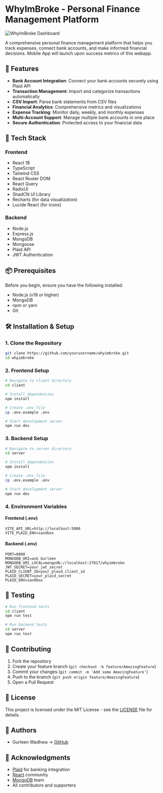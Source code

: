 # WhyImBroke - Personal Finance Management Platform

![WhyImBroke Dashboard](https://images.unsplash.com/photo-1579621970563-ebec7560ff3e?auto=format&fit=crop&q=80&w=1200)

A comprehensive personal finance management platform that helps you track expenses, connect bank accounts, and make informed financial decisions. Mobile App will launch upon success metrics of this webapp.

## 🌟 Features

- **Bank Account Integration**: Connect your bank accounts securely using Plaid API
- **Transaction Management**: Import and categorize transactions automatically
- **CSV Import**: Parse bank statements from CSV files
- **Financial Analytics**: Comprehensive metrics and visualizations
- **Expense Tracking**: Monitor daily, weekly, and monthly expenses
- **Multi-Account Support**: Manage multiple bank accounts in one place
- **Secure Authentication**: Protected access to your financial data

## 🚀 Tech Stack

### Frontend
- React 18
- TypeScript
- Tailwind CSS
- React Router DOM
- React Query
- RadixUI
- ShadCN UI Library
- Recharts (for data visualization)
- Lucide React (for icons)

### Backend
- Node.js
- Express.js
- MongoDB
- Mongoose
- Plaid API
- JWT Authentication

## 📦 Prerequisites

Before you begin, ensure you have the following installed:
- Node.js (v18 or higher)
- MongoDB
- npm or yarn
- Git

## 🛠️ Installation & Setup

### 1. Clone the Repository

```bash
git clone https://github.com/yourusername/whyimbroke.git
cd whyimbroke
```

### 2. Frontend Setup

```bash
# Navigate to client directory
cd client

# Install dependencies
npm install

# Create .env file
cp .env.example .env

# Start development server
npm run dev
```

### 3. Backend Setup

```bash
# Navigate to server directory
cd server

# Install dependencies
npm install

# Create .env file
cp .env.example .env

# Start development server
npm run dev
```

### 4. Environment Variables

#### Frontend (.env)
```env
VITE_API_URL=http://localhost:5000
VITE_PLAID_ENV=sandbox
```

#### Backend (.env)
```env
PORT=8800
MONGODB_URI=ask Gurleen
MONGODB_URI_LOCAL=mongodb://localhost:27017/whyimbroke
JWT_SECRET=your_jwt_secret
PLAID_CLIENT_ID=your_plaid_client_id
PLAID_SECRET=your_plaid_secret
PLAID_ENV=sandbox
```

## 🧪 Testing

```bash
# Run frontend tests
cd client
npm run test

# Run backend tests
cd server
npm run test
```

## 🤝 Contributing

1. Fork the repository
2. Create your feature branch (`git checkout -b feature/AmazingFeature`)
3. Commit your changes (`git commit -m 'Add some AmazingFeature'`)
4. Push to the branch (`git push origin feature/AmazingFeature`)
5. Open a Pull Request

## 📝 License

This project is licensed under the MIT License - see the [LICENSE](LICENSE) file for details.

## 👥 Authors

- Gurleen Wadhwa -> [GitHub](https://github.com/gurleenwadhwa-13)

## 🙏 Acknowledgments

- [Plaid](https://plaid.com/) for banking integration
- [React](https://reactjs.org/) community
- [MongoDB](https://www.mongodb.com/) team
- All contributors and supporters
